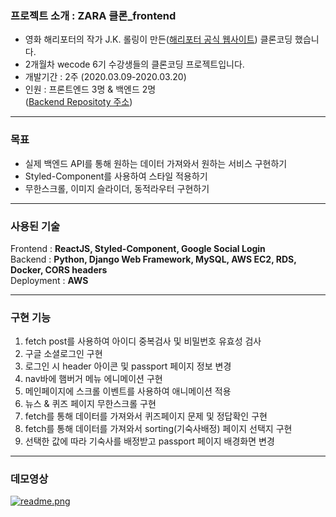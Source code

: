 ### 프로젝트 소개 : ZARA 클론\_frontend

- 영화 해리포터의 작가 J.K. 롤링이 만든([해리포터 공식 웹사이트](https://www.wizardingworld.com/)) 클론코딩 했습니다.
- 2개월차 wecode 6기 수강생들의 클론코딩 프로젝트입니다.
- 개발기간 : 2주 (2020.03.09-2020.03.20)
- 인원 : 프론트엔드 3명 & 백엔드 2명  
  ([Backend Repositoty 주소](https://github.com/wecode-bootcamp-korea/wezard-backend))

---

### 목표

- 실제 백엔드 API를 통해 원하는 데이터 가져와서 원하는 서비스 구현하기
- Styled-Component를 사용하여 스타일 적용하기
- 무한스크롤, 이미지 슬라이더, 동적라우터 구현하기

---

### 사용된 기술

Frontend : **ReactJS, Styled-Component, Google Social Login**  
Backend : **Python, Django Web Framework, MySQL, AWS EC2, RDS, Docker, CORS headers**  
Deployment : **AWS**

---

### 구현 기능

1. fetch post를 사용하여 아이디 중복검사 및 비밀번호 유효성 검사
2. 구글 소셜로그인 구현
3. 로그인 시 header 아이콘 및 passport 페이지 정보 변경
4. nav바에 햄버거 메뉴 에니메이션 구현
5. 메인페이지에 스크롤 이벤트를 사용하여 애니메이션 적용
6. 뉴스 & 퀴즈 페이지 무한스크롤 구현
7. fetch를 통해 데이터를 가져와서 퀴즈페이지 문제 및 정답확인 구현
8. fetch를 통해 데이터를 가져와서 sorting(기숙사배정) 페이지 선택지 구현
9. 선택한 값에 따라 기숙사를 배정받고 passport 페이지 배경화면 변경

---

### 데모영상

[![readme.png](./Images/readme.png)](https://youtu.be/Ly-o9a1oEkg)
